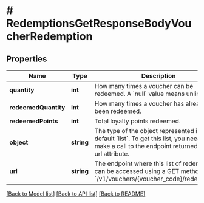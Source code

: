 # # RedemptionsGetResponseBodyVoucherRedemption

## Properties

Name | Type | Description | Notes
------------ | ------------- | ------------- | -------------
**quantity** | **int** | How many times a voucher can be redeemed. A &#x60;null&#x60; value means unlimited. | [optional]
**redeemedQuantity** | **int** | How many times a voucher has already been redeemed. | [optional]
**redeemedPoints** | **int** | Total loyalty points redeemed. | [optional]
**object** | **string** | The type of the object represented is by default &#x60;list&#x60;. To get this list, you need to make a call to the endpoint returned in the url attribute. | [optional] [default to 'list']
**url** | **string** | The endpoint where this list of redemptions can be accessed using a GET method. &#x60;/v1/vouchers/{voucher_code}/redemptions&#x60; | [optional]

[[Back to Model list]](../../README.md#models) [[Back to API list]](../../README.md#endpoints) [[Back to README]](../../README.md)
